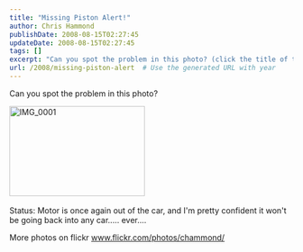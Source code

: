 ```yaml
---
title: "Missing Piston Alert!"
author: Chris Hammond
publishDate: 2008-08-15T02:27:45
updateDate: 2008-08-15T02:27:45
tags: []
excerpt: "Can you spot the problem in this photo? (click the title of this post to see the photo)     Status: Motor is once again out of the car, and I'm pretty confident it won't be going back into any car..... ever....  More photos on flickr www.flickr.com/photos/chammond/ "
url: /2008/missing-piston-alert  # Use the generated URL with year
---
```

<p>Can you spot the problem in this photo?</p> <p><a href="https://www.flickr.com/photos/chammond/1464171009/"><img height="160" alt="IMG_0001" width="240" src="https://farm2.static.flickr.com/1181/1464171009_5e23f11ac7_m.jpg" /></a>&nbsp;</p> <p>Status: Motor is once again out of the car, and I'm pretty confident it won't be going back into any car..... ever....</p> <p>More photos on flickr <a href="https://www.flickr.com/photos/chammond/">www.flickr.com/photos/chammond/</a></p>
